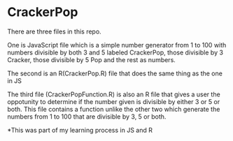 CrackerPop
==========
There are three files in this repo. 

One is JavaScript file which is a simple number generator from 1 to 100 with numbers divisible by both 3 and 5 labeled CrackerPop, those divisible by 3 Cracker, those divisible by 5 Pop and the rest as numbers.

The second is an R(CrackerPop.R) file that does the same thing as the one in JS

The third file (CrackerPopFunction.R) is also an R file that gives a user the oppotunity to determine if the number given is divisible by either 3 or 5 or both. This file contains a function unlike the other two which generate the numbers from 1 to 100 that are divisible by 3, 5 or both.

*This was part of my learning process in JS and R

